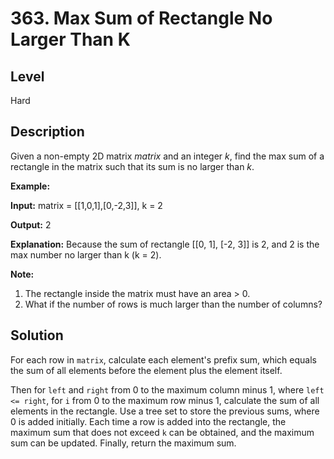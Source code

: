 # 363. Max Sum of Rectangle No Larger Than K
## Level
Hard

## Description
Given a non-empty 2D matrix *matrix* and an integer *k*, find the max sum of a rectangle in the matrix such that its sum is no larger than *k*.

**Example:**

**Input:** matrix = [[1,0,1],[0,-2,3]], k = 2

**Output:** 2 

**Explanation:** Because the sum of rectangle [[0, 1], [-2, 3]] is 2, and 2 is the max number no larger than k (k = 2).

**Note:**

1. The rectangle inside the matrix must have an area > 0.
2. What if the number of rows is much larger than the number of columns?

## Solution
For each row in `matrix`, calculate each element's prefix sum, which equals the sum of all elements before the element plus the element itself.

Then for `left` and `right` from 0 to the maximum column minus 1, where `left <= right`, for `i` from 0 to the maximum row minus 1, calculate the sum of all elements in the rectangle. Use a tree set to store the previous sums, where 0 is added initially. Each time a row is added into the rectangle, the maximum sum that does not exceed `k` can be obtained, and the maximum sum can be updated. Finally, return the maximum sum.
